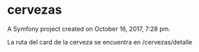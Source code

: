 cervezas
========

A Symfony project created on October 16, 2017, 7:28 pm.

La ruta del card de la cerveza se encuentra en /cervezas/detalle
